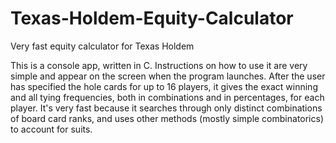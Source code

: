 # Texas-Holdem-Equity-Calculator
Very fast equity calculator for Texas Holdem

This is a console app, written in C. Instructions on how to use it are very simple and appear on the screen when the program launches. After the user has specified the hole cards for up to 16 players, it gives the exact winning and all tying frequencies, both in combinations and in percentages, for each player. It's very fast because it searches through only distinct combinations of board card ranks, and uses other methods (mostly simple combinatorics) to account for suits. 
